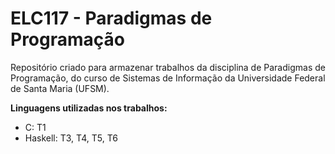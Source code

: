 # ELC117 - Paradigmas de Programação

Repositório criado para armazenar trabalhos da disciplina de Paradigmas de Programação, do curso de
Sistemas de Informação da Universidade Federal de Santa Maria (UFSM).

<b>Linguagens utilizadas nos trabalhos:</b>

- C: T1
- Haskell: T3, T4, T5, T6
